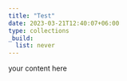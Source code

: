 ```yaml
---
title: "Test"
date: 2023-03-21T12:40:07+06:00
type: collections
_build:
  list: never
---
```

your content here